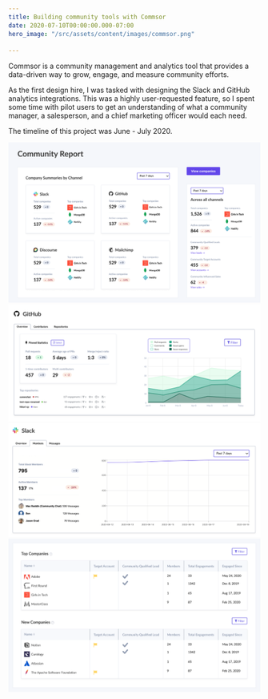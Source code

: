 ```yaml
---
title: Building community tools with Commsor
date: 2020-07-10T00:00:00.000-07:00
hero_image: "/src/assets/content/images/commsor.png"

---
```

Commsor is a community management and analytics tool that provides a data-driven way to grow, engage, and measure community efforts.

As the first design hire, I was tasked with designing the Slack and GitHub analytics integrations. This was a highly user-requested feature, so I spent some time with pilot users to get an understanding of what a community manager, a salesperson, and a chief marketing officer would each need.

The timeline of this project was June - July 2020.

![](/src/assets/content/images/screen-shot-2020-07-10-at-9-44-14-am.png)![](/src/assets/content/images/screen-shot-2020-07-10-at-9-41-36-am.png)![](/src/assets/content/images/screen-shot-2020-07-10-at-10-45-36-am.png)![](/src/assets/content/images/screen-shot-2020-07-10-at-9-42-54-am.png)